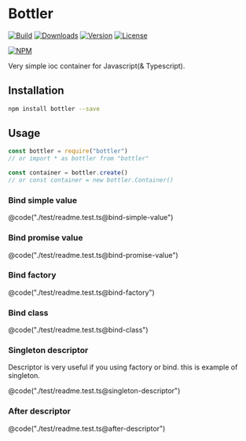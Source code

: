# Bottler

[![Build](https://travis-ci.org/corgidisco/bottler.svg?branch=master)](https://travis-ci.org/corgidisco/bottler)
[![Downloads](https://img.shields.io/npm/dt/bottler.svg)](https://npmcharts.com/compare/bottler?minimal=true)
[![Version](https://img.shields.io/npm/v/bottler.svg)](https://www.npmjs.com/package/bottler)
[![License](https://img.shields.io/npm/l/bottler.svg)](https://www.npmjs.com/package/bottler)

[![NPM](https://nodei.co/npm/bottler.png)](https://www.npmjs.com/package/bottler)

Very simple ioc container for Javascript(& Typescript).

## Installation

```bash
npm install bottler --save
```

## Usage

```javascript
const bottler = require("bottler")
// or import * as bottler from "bottler"

const container = bottler.create()
// or const container = new bottler.Container()
```

### Bind simple value

@code("./test/readme.test.ts@bind-simple-value")

### Bind promise value

@code("./test/readme.test.ts@bind-promise-value")

### Bind factory

@code("./test/readme.test.ts@bind-factory")

### Bind class

@code("./test/readme.test.ts@bind-class")

### Singleton descriptor

Descriptor is very useful if you using factory or bind. this is example of singleton.

@code("./test/readme.test.ts@singleton-descriptor")

### After descriptor

@code("./test/readme.test.ts@after-descriptor")
